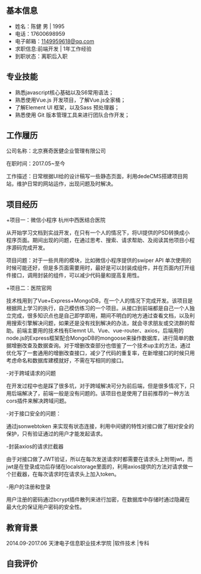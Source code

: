 ## 基本信息

- 姓名：陈健	男	|	1995
- 电话：17600698959
- 电子邮箱：1149959618@qq.com
- 求职信息:前端开发 | 1年工作经验
- 到职状态：离职后入职



## 专业技能

- 熟悉javascript核心基础以及S6常用语法；
- 熟悉使用Vue.js 开发项目，了解Vue.js全家桶；
- 了解Element UI  框架，以及Sass 预处理器；
- 熟悉使用 Git 版本管理工具来进行团队合作开发；



## 工作履历

公司名称：北京赛奇医健企业管理有限公司

在职时间：2017.05~至今

工作描述：日常根据UI给的设计稿写一些静态页面，利用dedeCMS搭建项目网站，维护日常的网站运作，出现问题及时解决。

## 项目经历

+项目一：微信小程序 杭州中西医结合医院

从开始学习文档到实战开发，在只有一个人的情况下，将UI提供的PSD转换成小程序页面。期间出现的问题，在通过思考、搜索、请求帮助、及阅读其他项目小程序源码完成开发。

项目问题：对于一些共用的模块，比如微信小程序提供的swiper API 单次使用的时候可能还好，但是多页面需要用时，最好是可以封装成组件，并在页面内打开组件接口，调用封装的组件，可以减少代码量和提高复用性。

+项目二：医院官网  

技术栈用到了Vue+Express+MongoDB，在一个人的情况下完成开发。该项目是根据网上学习的执行，自己模仿练习的一个项目。从接口到前端都是自己一个人独立完成，很多知识点也是自己即学即用，期间不明白的地方通过查看文档，以及利用搜索引擎解决问题，如果还是没有找到解决的办法，就会寻求朋友或交流群的帮助。前端主要用的技术栈有Elemnt UI、Vue、vue-router、axios，后端用的node.js的Express框架配合MongoDB的mongoose来操作数据库，进行简单的数据增删改查及数据查询。对于增删改查部分也借鉴了一个技术up主的方法，通过优化写了一套通用的增删改查接口，减少了代码的重复率，在新增接口的时候只用考虑命名和数据库建模就好，不需在写相同的接口。

-对于跨域请求的问题

在开发过程中也是踩了很多坑，对于跨域解决可分为前后端，但是很多情况下，只用后端解决了，前端一般是没有问题的。该项目也是使用了目前推荐的一种方法cors插件来解决跨域问题。

-对于接口安全的问题：

通过jsonwebtoken 来实现有状态连接，利用中间键的特性对接口做了相对安全的保护，只有验证通过的用户才能发起请求。

-封装axios的请求拦截器

由于对接口做了JWT验证，所以在每次发送请求时都需要在请求头上附带jwt，而jwt是在登录成功后存储在localstorage里面的，利用axios提供的方法对请求做一个拦截器，在每次请求时在请求头上加入token。

-用户的注册和登录

用户注册的密码通过bcrypt插件散列来进行加密，在数据库中存储时通过隐藏在最大化的保证用户密码的安全性。

## 教育背景

2014.09-2017.06 天津电子信息职业技术学院   |软件技术 |专科



## 自我评价

